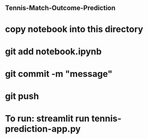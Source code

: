 ## Tennis-Match-Outcome-Prediction

# copy notebook into this directory
# git add notebook.ipynb
# git commit -m "message"
# git push


# To run: streamlit run tennis-prediction-app.py
